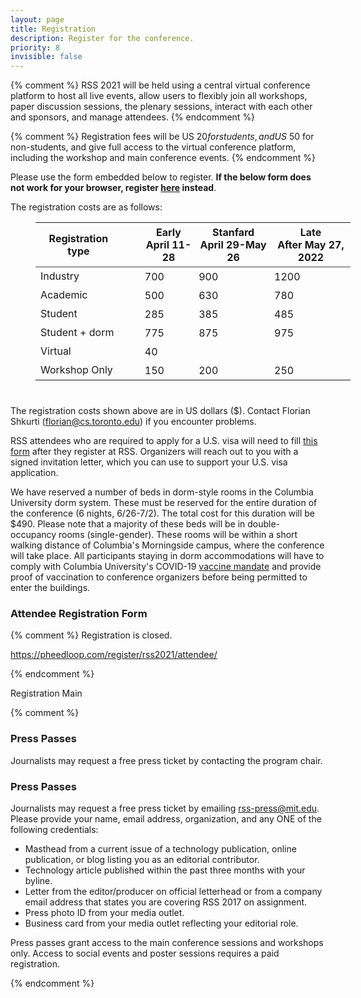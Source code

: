 ```yaml
---
layout: page
title: Registration
description: Register for the conference.
priority: 8
invisible: false
---
```


{% comment %}
RSS 2021 will be held using a central virtual conference platform to
host all live events, allow users to flexibly join all workshops,
paper discussion sessions, the plenary sessions, interact with each
other and sponsors, and manage attendees.
{% endcomment %}

{% comment %}
Registration fees will be US $20 for students, and US$ 50 for
non-students, and give full access to the virtual conference platform,
including the workshop and main conference events.
{% endcomment %}

Please use the form embedded below to register. <b>If the below form does not work for your browser, register [here](https://pheedloop.com/EVELREUEKEDLK/site/register/) instead</b>. 

The registration costs are as follows: 

<table style="margin-left: 40px; margin-bottom: 40px;">
    <thead>
    <tr style="border-bottom: 1px solid #444444;; padding: 5px;">
        <th> Registration type </th>
        <th> &nbsp; &nbsp; &nbsp; </th>
        <th style="padding:5px;"> Early<br>April 11-28</th>
        <th style="padding:5px;"> Stanfard<br>April 29-May 26</th>
        <th style="padding:5px;"> Late<br>After May 27, 2022</th></tr>
    </thead>
    <tbody>
      <tr>
        <td> Industry </td>
        <td></td>
        <td style="padding:5px;"> 700 </td>
        <td style="padding:5px;"> 900 </td>
        <td style="padding:5px;"> 1200 </td>
      </tr>
      <tr>
        <td>Academic</td>
        <td></td>
        <td style="padding:5px;"> 500 </td>
        <td style="padding:5px;"> 630 </td>
        <td style="padding:5px;"> 780 </td>
      </tr>
      <tr>
        <td>Student</td>
        <td></td>
        <td style="padding:5px;"> 285 </td>
        <td style="padding:5px;"> 385 </td>
        <td style="padding:5px;"> 485 </td>
      </tr>
      <tr>
        <td>Student + dorm</td>
        <td></td>
        <td style="padding:5px;"> 775 </td>
        <td style="padding:5px;"> 875 </td>
        <td style="padding:5px;"> 975 </td>
      </tr>
      <tr>
        <td>Virtual</td>
        <td></td>
        <td style="padding:5px;"> 40 </td>
      </tr>
      <tr>
        <td>Workshop Only</td>
        <td></td>
        <td style="padding:5px;"> 150 </td>
        <td style="padding:5px;"> 200 </td>
        <td style="padding:5px;"> 250 </td>
      </tr>
    </tbody>
</table>

The registration costs shown above are in US dollars ($). Contact Florian Shkurti (florian@cs.toronto.edu) if you encounter problems.

RSS attendees who are required to apply for a U.S. visa will need to fill <a href="https://docs.google.com/forms/d/1QolBmK9EBYU-qJ5LbPgaC_CpIFt8uBVkW4f3ndqd5hM/edit?ts=623b232c">this form</a> after they register at RSS. Organizers will reach out to you with a signed invitation letter, which you can use to support your U.S. visa 
application.

We have reserved a number of beds in dorm-style rooms in the Columbia University dorm system. These must be reserved for the entire duration of the conference (6 nights, 6/26-7/2). The total cost for this duration will be $490. Please note that a majority of these beds will be in double-occupancy rooms (single-gender). These rooms will be within a short walking distance of Columbia's Morningside campus, where the conference will take place. All participants staying in dorm accommodations will have to comply with Columbia University's COVID-19 [vaccine mandate](https://covid19.columbia.edu/) and provide proof of vaccination to conference organizers before being permitted to enter the buildings.


### Attendee Registration Form

{% comment %}
Registration is closed.

https://pheedloop.com/register/rss2021/attendee/

{% endcomment %}

<script src="https://static.pheedloop.com/static/embed/embed.js"></script>
<link rel="stylesheet" type="text/css" href="https://static.pheedloop.com/static/embed/embed.css" />
<a class="pheedloop-popup-133779 popup-btn">Registration Main</a>

<div id="pheedloop-embed-133779"></div>

<script type="text/javascript">
  createSection({
        event: 'EVELREUEKEDLK',
        section: '133779',
        height: 2000,
        resize: false,
        popup: false,
    });
</script>

{% comment %}

### Press Passes

Journalists may request a free press ticket by contacting the program chair.


### Press Passes

Journalists may request a free press ticket by
emailing [rss-press@mit.edu](mailto:rss-press@mit.edu). Please provide your
name, email address, organization, and any ONE of the following credentials:

- Masthead from a current issue of a technology publication, online publication,
  or blog listing you as an editorial contributor.
- Technology article published within the past three months with your byline.
- Letter from the editor/producer on official letterhead or from a company email
  address that states you are covering RSS 2017 on assignment.
- Press photo ID from your media outlet.
- Business card from your media outlet reflecting your editorial role.

Press passes grant access to the main conference sessions and workshops only.
Access to social events and poster sessions requires a paid registration.

{% endcomment %}

